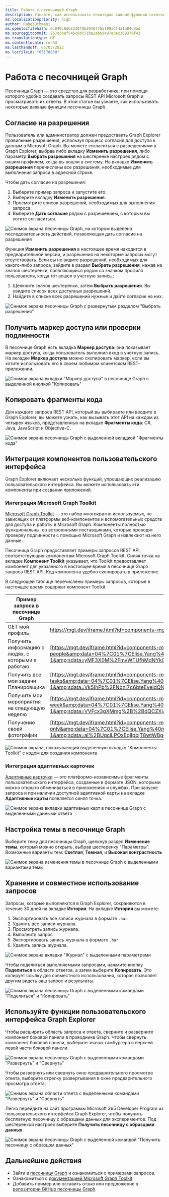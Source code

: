 ```yaml
---
title: Работа с песочницей Graph
description: Узнайте, как использовать некоторые важные функции песочницы Graph.
ms.localizationpriority: high
author: RabebOthmani
ms.openlocfilehash: ec040c8db2330f9b20407765199adf4a1a84c9ad
ms.sourcegitcommit: 267e3baf545c8dc71ba2ab69497e3ec369379f43
ms.translationtype: HT
ms.contentlocale: ru-RU
ms.lasthandoff: 05/03/2022
ms.locfileid: "65176830"
---
```

# <a name="work-with-graph-explorer"></a>Работа с песочницей Graph

[Песочница Graph](https://developer.microsoft.com/graph/graph-explorer/) — это средство для разработчика, при помощи которого удобно создавать запросы REST API Microsoft Graph и просматривать их ответы. В этой статье вы узнаете, как использовать некоторые важные функции песочницы Graph.

## <a name="consent-to-permissions"></a>Согласие на разрешения

Пользователь или администратор должен предоставить Graph Explorer правильные разрешения, используя процесс согласия для доступа к данным в Microsoft Graph. Вы можете согласиться с разрешениями в Graph Explorer, выбрав либо вкладку **Изменить разрешения**, либо параметр **Выбрать разрешения** на шестеренке настроек рядом с вашим профилем, когда вы вошли в систему. На вкладке **Изменить разрешения** перечислены все разрешения, необходимые для выполнения запроса в адресной строке. 

Чтобы дать согласие на разрешения:

1. Выберите пример запроса и запустите его.
2. Выберите вкладку **Изменить разрешения**.
3. Просмотрите список разрешений, необходимых для выполнения запроса.
4. Выберите **Дать согласие** рядом с разрешением, с которым вы хотите согласиться.

![Снимок экрана песочницы Graph, на котором выделена последовательность действий, позволяющая дать согласие на разрешения](./images/modify-permissions.png)

Функция **Изменить разрешения** в настоящее время находится в предварительной версии, и разрешения на некоторые запросы могут отсутствовать. Если вы не видите разрешений, необходимых для какого-либо запроса, зайдите в раздел **Выбрать разрешения**, нажав на значок шестеренки, появляющийся рядом со значком профиля пользователя, когда тот вошел в учетную запись.:

1. Щелкните значок шестеренки, затем **Выбрать разрешения**. Вы увидите список всех доступных разрешений.
2. Найдите в списке всех разрешений нужные и дайте согласие на них.

![Снимок экрана песочницы Graph с развернутым разделом "Выбрать разрешения"](./images/select-permissions.png)

## <a name="get-an-access-or-authentication-token"></a>Получить маркер доступа или проверки подлинности

В песочнице Graph есть вкладка **Маркер доступа**: она показывает маркер доступа, когда пользователь выполнил вход в учетную запись. На вкладке **Маркер доступа** можно скопировать маркер, если вы хотите использовать его в своем любимом клиентском REST-приложении.

![Снимок экрана вкладки "Маркер доступа" в песочнице Graph с выделенной кнопкой "Копировать"](./images/access-token.png)

## <a name="copy-code-snippets"></a>Копировать фрагменты кода

Для каждого запроса REST API, который вы выбираете или вводите в Graph Explorer, вы можете узнать, как вызывать этот API на каждом из четырех языков, представленных на вкладке **Фрагменты кода**: C#, Java, JavaScript и Objective-C.

![Снимок экрана песочницы Graph с выделенной вкладкой "Фрагменты кода"](./images/code-snippets.png)

## <a name="integrate-ui-components"></a>Интеграция компонентов пользовательского интерфейса

Graph Explorer включает несколько функций, упрощающих реализацию пользовательского интерфейса. Вы можете использовать эти компоненты при создании приложений.

### <a name="microsoft-graph-toolkit-integration"></a>Интеграция Microsoft Graph Toolkit

[Microsoft Graph Toolkit](../toolkit/overview.md) — это набор многократно используемых, не зависящих от платформы веб-компонентов и вспомогательных средств для доступа и работы в Microsoft Graph. Компоненты полностью функциональны, со встроенными поставщиками, которые проводят проверку подлинности с помощью Microsoft Graph и извлекают из него данные.

Песочница Graph предоставляет примеры запросов REST API, соответствующих компонентам Microsoft Graph Toolkit. Синяя точка на вкладке **Компонент Toolkit** указывает, что Toolkit предоставляет компонент для указанного в настоящее время в песочнице Graph запроса REST API. Код компонента удобно скопировать в приложение.

В следующей таблице перечислены примеры запросов, которые в настоящее время содержат компонент Toolkit.

| **Пример запроса в песочнице Graph** | **Пример URL-адреса iFrame из Toolkit** |
| --- | --- |
| GET мой профиль | [https://mgt.dev/iframe.html?id=components-mgt-person-card — компонент для вывода информации при наведении курсора мыши на карточку контакта](https://nam06.safelinks.protection.outlook.com/?url=https%3A%2F%2Fmgt.dev%2Fiframe.html%3Fid%3Dcomponents-mgt-person-card--person-card-hover&amp;data=04%7C01%7CElise.Yang%40microsoft.com%7Ca81f0f07873240d8571b08d7dac329d4%7C72f988bf86f141af91ab2d7cd011db47%7C1%7C0%7C637218404083362882%7CUnknown%7CTWFpbGZsb3d8eyJWIjoiMC4wLjAwMDAiLCJQIjoiV2luMzIiLCJBTiI6Ik1haWwiLCJXVCI6Mn0%3D%7C-1&amp;sdata=9FvGlMZNc78EE66JiY7hrusYVuGUm2NeflYlVgwTVwo%3D&amp;reserved=0) |
| Получить информацию о людях, с которыми я работаю | [https://mgt.dev/iframe.html?id=components-mgt-people—Люди](https://nam06.safelinks.protection.outlook.com/?url=https%3A%2F%2Fmgt.dev%2Fiframe.html%3Fid%3Dcomponents-mgt-people--people&amp;data=04%7C01%7CElise.Yang%40microsoft.com%7Ca81f0f07873240d8571b08d7dac329d4%7C72f988bf86f141af91ab2d7cd011db47%7C1%7C0%7C637218404083372878%7CUnknown%7CTWFpbGZsb3d8eyJWIjoiMC4wLjAwMDAiLCJQIjoiV2luMzIiLCJBTiI6Ik1haWwiLCJXVCI6Mn0%3D%7C-1&amp;sdata=yMF3X0M%2FmvWTUfhMdNYkG5I7fDMXpPHS6Fwea%2B3ycPs%3D&amp;reserved=0) |
| Получить все мои задачи Планировщика | [https://mgt.dev/iframe.html?id=components-mgt-tasks—задачи](https://nam06.safelinks.protection.outlook.com/?url=https%3A%2F%2Fmgt.dev%2Fiframe.html%3Fid%3Dcomponents-mgt-tasks--tasks&amp;data=04%7C01%7CElise.Yang%40microsoft.com%7Ca81f0f07873240d8571b08d7dac329d4%7C72f988bf86f141af91ab2d7cd011db47%7C1%7C0%7C637218404083382869%7CUnknown%7CTWFpbGZsb3d8eyJWIjoiMC4wLjAwMDAiLCJQIjoiV2luMzIiLCJBTiI6Ik1haWwiLCJXVCI6Mn0%3D%7C-1&amp;sdata=Vk5IhPb%2FNbni7c6bteEveIdQNn%2BPm6AchwewCJ%2Fkmzk%3D&amp;reserved=0) |
| Получить мои мероприятия на следующую неделю | [https://mgt.dev/iframe.html?id=components-mgt-agenda—get-events-for-next-week](https://nam06.safelinks.protection.outlook.com/?url=https%3A%2F%2Fmgt.dev%2Fiframe.html%3Fid%3Dcomponents-mgt-agenda--get-events-for-next-week&amp;data=04%7C01%7CElise.Yang%40microsoft.com%7Ca81f0f07873240d8571b08d7dac329d4%7C72f988bf86f141af91ab2d7cd011db47%7C1%7C0%7C637218404083382869%7CUnknown%7CTWFpbGZsb3d8eyJWIjoiMC4wLjAwMDAiLCJQIjoiV2luMzIiLCJBTiI6Ik1haWwiLCJXVCI6Mn0%3D%7C-1&amp;sdata=VVFcx3gXMmg%2B%2BdQCZXjAmkCk5zKcrntK6fI35jbdN94%3D&amp;reserved=0) |
| Получение своей фотографии | [https://mgt.dev/iframe.html?id=components-mgt-person—person-photo-only](https://nam06.safelinks.protection.outlook.com/?url=https%3A%2F%2Fmgt.dev%2Fiframe.html%3Fid%3Dcomponents-mgt-person--person-photo-only&amp;data=04%7C01%7CElise.Yang%40microsoft.com%7Ca81f0f07873240d8571b08d7dac329d4%7C72f988bf86f141af91ab2d7cd011db47%7C1%7C0%7C637218404083392872%7CUnknown%7CTWFpbGZsb3d8eyJWIjoiMC4wLjAwMDAiLCJQIjoiV2luMzIiLCJBTiI6Ik1haWwiLCJXVCI6Mn0%3D%7C-1&amp;sdata=aI%2BUqciLPOxEqlIpbjT8wtWBgcaJWM6sqooRlLVspZ0%3D&amp;reserved=0) |

![Снимок экрана, показывающий выделенную вкладку "Компоненты Toolkit" с кодом для создания компонента](./images/get-graph-toolkit-card.png)

### <a name="adaptive-cards-integration"></a>Интеграция адаптивных карточек

[Адаптивные карточки](https://adaptivecards.io/) — это платформо-независимые фрагменты пользовательского интерфейса, созданные в формате JSON, которыми можно открыто обмениваться в приложениях и службах. При запуске запроса и при наличии доступной адаптивной карты на вкладке **Адаптивные карты** появляется синяя точка.

![Снимок экрана вкладки адаптивных карт в песочнице Graph с выделенными данными ответа](./images/adaptive-cards.png)

## <a name="customize-the-theme-in-graph-explorer"></a>Настройка темы в песочнице Graph

Выберите тему для песочницы Graph, щелкнув раздел **Изменение темы**, который можно открыть, выбрав шестеренку "Параметры". Возможные варианты тем: **Светлая**, **Темная**, и **Высокая контрастность**

![Снимок экрана изменения темы в песочнице Graph с выделенными вариантами темы](./images/change-theme.png)

## <a name="store-and-share-queries"></a>Хранение и совместное использование запросов

Запросы, которые выполняются в Graph Explorer, сохраняются в течение 30 дней на вкладке **История**. На вкладке **История** вы можете:

1. Экспортировать все записи журнала в формате `.har`.
2. Удалить все записи журнала.
3. Просмотреть запись журнала.
4. Выполнить запрос
5. Экспортировать запись журнала в формате `.har`.
6. Удалить запись журнала.

![Снимок экрана вкладки "Журнал" с выделенными параметрами](./images/storing-and-sharing-queries.png)

Чтобы поделиться выполняемыми запросами, нажмите кнопку **Поделиться** в области ответов, а затем выберите **Копировать**. Это копирует ссылку для совместного использования, которая позволяет другим видеть ваш запрос и результаты.

![Снимок экрана песочницы Graph с выделенными командами "Поделиться" и "Копировать"](./images/share-query.png)

## <a name="use-graph-explorer-ui-features"></a>Используйте функции пользовательского интерфейса Graph Explorer

Чтобы расширить область запроса и ответа, сверните и разверните компонент боковой панели в проводнике Graph. Чтобы свернуть компонент боковой панели, выберите значок гамбургера в верхней левой части боковой панели.

![Снимок экрана песочницы Graph с выделенными командами "Развернуть" и "Свернуть"](./images/expand-collapse-sidebar-component.png)

Чтобы развернуть или свернуть окно предварительного просмотра ответа, выберите стрелку развертывания в окне предварительного просмотра ответа.

![Снимок экрана области ответа с выделенными командами "Развернуть" и "Свернуть"](./images/expand-collapse-response-preview.png)

Легко перейдите на сайт программы Microsoft 365 Developer Program из пользовательского интерфейса Graph Explorer, чтобы получить бесплатную песочницу с образцами данных для экспериментов. Под шестеренкой настроек выберите **Получить песочницу с образцами данных**.

![Снимок экрана песочницы Graph с выделенной командой "Получить песочницу с образцом данных"](./images/link-to-m365-dev-program.png)


## <a name="next-steps"></a>Дальнейшие действия

- Зайти в [песочницу Graph](https://developer.microsoft.com/graph/graph-explorer/) и ознакомиться с примерами запросов.
- Ознакомиться с [документацией Microsoft Graph Toolkit](../toolkit/overview.md).
- Добавить пример или оставить отзыв или предложение в [репозитории GitHub песочницы Graph](https://github.com/microsoftgraph/microsoft-graph-explorer-v4/issues/new/choose).
